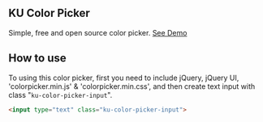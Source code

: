 ## KU Color Picker
Simple, free and open source color picker.
<a href="https://walidku.github.io/ku-color-picker/">See Demo</a>

## How to use
To using this color picker, first you need to include jQuery, jQuery UI, 'colorpicker.min.js' & 'colorpicker.min.css', and then create text input with class "<code>ku-color-picker-input</code>".
```html
<input type="text" class="ku-color-picker-input">
